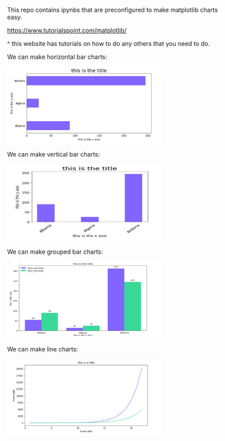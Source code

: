 This repo contains ipynbs that are preconfigured to make matplotlib charts easy.

https://www.tutorialspoint.com/matplotlib/

^ this website has tutorials on how to do any others that you need to do.


We can make horizontal bar charts:


<img src="https://raw.githubusercontent.com/jamiesonpa/chart_wizards/main/horizontal.png" style=" width:360px ; height:180px ">


We can make vertical bar charts:


<img src="https://raw.githubusercontent.com/jamiesonpa/chart_wizards/main/vertical.png" style=" width:360px ; height:180px ">


We can make grouped bar charts:



<img src="https://raw.githubusercontent.com/jamiesonpa/chart_wizards/main/grouped.png" style=" width:360px ; height:180px ">



We can make line charts:



<img src="https://raw.githubusercontent.com/jamiesonpa/chart_wizards/main/line.png" style=" width:360px ; height:180px ">
